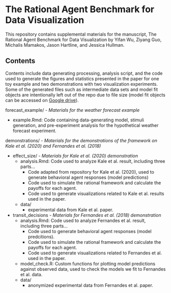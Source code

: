 # The Rational Agent Benchmark for Data Visualization

This repository contains supplemental materials for the manuscript, The Rational Agent Benchmark for Data Visualization by Yifan Wu, Ziyang Guo, Michalis Mamakos, Jason Hartline, and Jessica Hullman.

## Contents

Contents include data generating processing, analysis script, and the code used to generate the figures and statistics presented in the paper for one toy example and two demonstrations with two visualization experiments. Some of the generated files such as intermediate data sets and model fit objects are intentionally left out of the repo due to file size (model fit objects can be accessed on [Google drive](https://drive.google.com/file/d/1a6LIKQurkeWNNhH7UjuJkQ6n66lbKghw/view?usp=sharing)). 

forecast_example/ - *Materials for the weather forecast example*
 - example.Rmd: Code containing data-generating model, stimuli generation, and pre-experiment analysis for the hypothetical weather forecast experiment.

demonstrations/ - *Materials for the demonstrations of the framework on Kale et al. (2020) and Fernandes et al. (2018)*
 - effect_size/ - *Materials for Kale et al. (2020) demonstration*
   - analysis.Rmd: Code used to analyze Kale et al. result, including three parts...
     - Code adapted from repository for Kale et al. (2020), used to generate behavioral agent responses (model predictions)
     - Code used to simulate the rational framework and calculate the payoffs for each agent.
     - Code used to generate visualizations related to Kale et al. results used in the paper.
   - data/
     - experimental data from Kale et al. paper.
 - transit_decisions - *Materials for Fernandes et al. (2018) demonstration*
   - analysis.Rmd: Code used to analyze Fernandes et al. result, including three parts...
     - Code used to generate behavioral agent responses (model predcitions).
     - Code used to simulate the rational framework and calculate the payoffs for each agent.
     - Code used to generate visualizations related to Fernandes et al. used in the paper.
   - model_check.R: Custom functions for plotting model predictions against observed data, used to check the models we fit to Fernandes et al. data.
   - data/
     - anonymized experimental data from Fernandes et al. paper.
